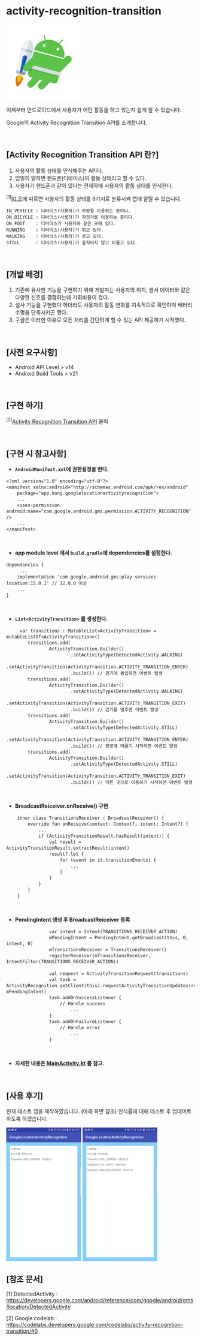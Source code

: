 # activity-recognition-transition


<img src="./res/Jetpack_logo.png" width="200">

이제부터 안드로이드에서 사용자가 어떤 활동을 하고 있는지 쉽게 알 수 있습니다.

Google의 Activity Recognition Transition API를 소개합니다.

</br>

## [Activity Recognition Transition API 란?]

1. 사용자의 활동 상태를 인식해주는 API다. 
2. 엄밀히 말하면 핸드폰(디바이스)의 활동 상태라고 할 수 있다.
3. 사용자가 핸드폰과 같이 있다는 전제하에 사용자의 활동 상태를 인식한다.

<sup>[1]</sup>[이 곳](https://developers.google.com/android/reference/com/google/android/gms/location/DetectedActivity)에 따르면 사용자의 활동 상태를 6가지로 분류시켜 앱에 알릴 수 있습니다. 

```
IN_VEHICLE : 디바이스(사용자)가 차량을 이용하는 중이다.
ON_BICYCLE : 디바이스(사용자)가 자전거를 이용하는 중이다.
ON_FOOT    : 디바이스가 사용자와 같은 곳에 있다.
RUNNING    : 디바이스(사용자)가 뛰고 있다.
WALKING    : 디바이스(사용자)가 걷고 있다.
STILL      : 디바이스(사용자)가 움직이지 않고 머물고 있다.
```

</br>

## [개발 배경]

1. 기존에 유사한 기능을 구현하기 위해 개발자는 사용자의 위치, 센서 데이터와 같은 다양한 신호를 결합하는데 기회비용이 컸다.
2. 설사 기능을 구현했다 하더라도 사용자의 활동 변화를 지속적으로 확인하며 배터리 수명을 단축시키곤 했다.
3. 구글은 이러한 이유로 모든 처리를 간단하게 할 수 있는 API 제공하기 시작했다.

</br>

## [사전 요구사항]

- Android API Level > v14
- Android Build Tools > v21

</br>

## [구현 하기]

<sup>[2]</sup>[Activity Recognition Transition API](https://codelabs.developers.google.com/codelabs/activity-recognition-transition/#0) 클릭

</br>

## [구현 시 참고사항]


- __`AndroidManifest.xml`에 권한설정을 한다.__

```
<?xml version="1.0" encoding="utf-8"?>
<manifest xmlns:android="http://schemas.android.com/apk/res/android"
    package="app.kong.googlelocationactivityrecognition">
	...
    <uses-permission android:name="com.google.android.gms.permission.ACTIVITY_RECOGNITION" />
	...
</manifest>
```

</br>

- __app module level 에서 `build.gradle`에 dependencies를 설정한다.__

```
dependencies {
	 ...
    implementation 'com.google.android.gms:play-services-location:15.0.1' // 12.0.0 이상
    ...
}
```

</br>

- __`List<ActivityTransition>` 를 생성한다.__

```
     var transitions : MutableList<ActivityTransition> = mutableListOf<ActivityTransition>()
        transitions.add(
                ActivityTransition.Builder()
                        .setActivityType(DetectedActivity.WALKING)
                        .setActivityTransition(ActivityTransition.ACTIVITY_TRANSITION_ENTER) 
                        .build()) // 걷기에 돌입하면 이벤트 발생
        transitions.add(
                ActivityTransition.Builder()
                        .setActivityType(DetectedActivity.WALKING)
                        .setActivityTransition(ActivityTransition.ACTIVITY_TRANSITION_EXIT)
                        .build()) // 걷기를 멈추면 이벤트 발생
        transitions.add(
                ActivityTransition.Builder()
                        .setActivityType(DetectedActivity.STILL)
                        .setActivityTransition(ActivityTransition.ACTIVITY_TRANSITION_ENTER)
                        .build()) // 한곳에 머물기 시작하면 이벤트 발생
        transitions.add(
                ActivityTransition.Builder()
                        .setActivityType(DetectedActivity.STILL)
                        .setActivityTransition(ActivityTransition.ACTIVITY_TRANSITION_EXIT)
                        .build()) // 다른 곳으로 이동하기 시작하면 이벤트 발생
```

</br>

- __BroadcastReiceiver.onReceive() 구현__

```
    inner class TransitionsReceiver : BroadcastReceiver() {
        override fun onReceive(context: Context?, intent: Intent?) {
            ...
            if (ActivityTransitionResult.hasResult(intent)) {
                val result = ActivityTransitionResult.extractResult(intent)
                result?.let {
                    for (event in it.transitionEvents) {
                        ...
                    }
                }
            }
        }
    }
```

</br>

- __PendingIntent 생성 후 BroadcastReiceiver 등록__

```
                var intent = Intent(TRANSITIONS_RECEIVER_ACTION)
                mPendingIntent = PendingIntent.getBroadcast(this, 0, intent, 0)
                mTransitionsReceiver = TransitionsReceiver()
                registerReceiver(mTransitionsReceiver, IntentFilter(TRANSITIONS_RECEIVER_ACTION))

                val request = ActivityTransitionRequest(transitions)
                val task = ActivityRecognition.getClient(this).requestActivityTransitionUpdates(request, mPendingIntent)
                task.addOnSuccessListener {
                    // Handle success
						...
                }
                task.addOnFailureListener {
                    // Handle error
						...
                }
```

</br>

- __자세한 내용은 [MainActivity.kt](https://github.com/socar-kong/activity-recognition-transition/blob/master/app/src/main/java/app/kong/googlelocationactivityrecognition/MainActivity.kt) 를 참고.__

</br>

## [사용 후기]

현재 테스트 앱을 제작하였습니다. (아래 화면 참조)
인식률에 대해 테스트 후 업데이트 하도록 하겠습니다.

<img src="./res/Screenshot_20180612-185502.png" width="200">
<img src="./res/Screenshot_20180612-185529.png" width="200">

</br>

## [참조 문서]


[1] DetectedActivity : https://developers.google.com/android/reference/com/google/android/gms/location/DetectedActivity

[2] Google codelab : https://codelabs.developers.google.com/codelabs/activity-recognition-transition/#0
